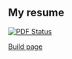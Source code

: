 ## My resume

[![PDF Status](https://www.sharelatex.com/github/repos/loicdtx/CV/builds/latest/badge.svg)](https://www.sharelatex.com/github/repos/loicdtx/CV/builds/latest/output.pdf)

[Build page](https://www.sharelatex.com/github/repos/loicdtx/CV)

